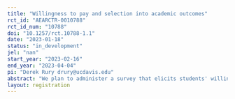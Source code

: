 ```yaml
---
title: "Willingness to pay and selection into academic outcomes"
rct_id: "AEARCTR-0010788"
rct_id_num: "10788"
doi: "10.1257/rct.10788-1.1"
date: "2023-01-18"
status: "in_development"
jel: "nan"
start_year: "2023-02-16"
end_year: "2023-04-04"
pi: "Derek Rury drury@ucdavis.edu"
abstract: "We plan to administer a survey that elicits students' willingness to pay to learn their performance rank on a midterm. We plan to do this in a large microeconomics course. We then plan to randomly assign students to two conditions; one will receive access to a practice final exam and; another will receive access to the same exam but will be informed they will receive a message indicating where they ranked on the practice final."
layout: registration
---
```


